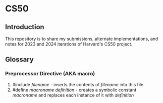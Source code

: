 # CS50
## Introduction
This repository is to share my submissions, alternate implementations, and notes for 2023 and 2024 iterations of Harvard's CS50 project.

## Glossary
### Preprocessor Directive (AKA macro)
1. #include _filename_ - inserts the contents of _filename_ into this file
2. #define _macroname_ _definition_ - creates a symbolic constant _macroname_ and replaces each instance of it with _definition_

